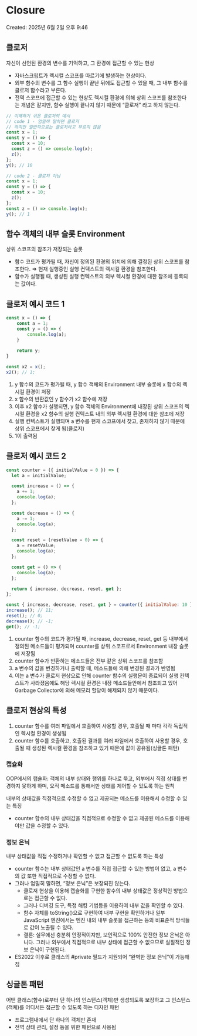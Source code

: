 # Closure

Created: 2025년 6월 2일 오후 9:46

## 클로저

자신이 선언된 환경의 변수를 기억하고, 그 환경에 접근할 수 있는 현상

- 자바스크립트가 렉시컬 스코프를 따르기에 발생하는 현상이다.
- 외부 함수의 변수를 그 함수 실행이 끝난 뒤에도 접근할 수 있을 때, 그 내부 함수를 클로저 함수라고 부른다.
- 전역 스코프에 접근할 수 있는 현상도 렉시컬 환경에 의해 상위 스코프를 참조한다는 개념은 같지만, 함수 실행이 끝나지 않기 때문에 “클로저” 라고 하지 않는다.

```jsx
// 이해하기 쉬운 클로저의 예시
// code 1 - 엄밀히 말하면 클로저
// 하지만 일반적으로는 클로저라고 부르지 않음 
const x = 1;
const y = () => {
  const x = 10;
  const z = () => console.log(x);
  z();
};
y(); // 10

// code 2 - 클로저 아님
const x = 1;
const y = () => {
  const x = 10;
  z();
};
const z = () => console.log(x);
y(); // 1
```

## 함수 객체의 내부 슬롯 Environment

상위 스코프의 참조가 저장되는 슬롯

- 함수 코드가 평가될 때, 자신이 정의된 환경의 위치에 의해 결정된 상위 스코프를 참조한다. ⇒ 현재 실행중인 실행 컨텍스트의 렉시컬 환경을 참조한다.
- 함수가 실행될 때, 생성된 실행 컨텍스트의 외부 렉시컬 환경에 대한 참조에 등록되는 값이다.

## 클로저 예시 코드 1

```jsx
const x = () => {
	const a = 1;
	const y = () => {
		console.log(a);
	}
	
	return y;
}

const x2 = x();
x2(); // 1;
```

1. y 함수의 코드가 평가될 때, y 함수 객체의 Environment 내부 슬롯에 x 함수의 렉시컬 환경이 저장
2. x 함수의 반환값인 y 함수가 x2 함수에 저장
3. 이후 x2 함수가 실행되면, y 함수 객체의 Environment에 내장된 상위 스코프의 렉시컬 환경을 x2 함수의 실행 컨텍스트 내의 외부 렉시컬 환경에 대한 참조에 저장
4. 실행 컨텍스트가 실행되며 a 변수를 현재 스코프에서 찾고, 존재하지 않기 때문에 상위 스코프에서 찾게 됨(클로저)
5. 1이 출력됨

## 클로저 예시 코드 2

```jsx
const counter = ({ initialValue = 0 }) => {
  let a = initialValue;

  const increase = () => {
    a += 1;
    console.log(a);
  };

  const decrease = () => {
    a -= 1;
    console.log(a);
  };

  const reset = (resetValue = 0) => {
    a = resetValue;
    console.log(a);
  };

  const get = () => {
    console.log(a);
  };

  return { increase, decrease, reset, get };
};

const { increase, decrease, reset, get } = counter({ initialValue: 10 });
increase(); // 11;
reset(); // 0;
decrease(); // -1;
get(); // -1;
```

1. counter 함수의 코드가 평가될 때, increase, decrease, reset, get 등 내부에서 정의된 메소드들이 평가되며 counter를 상위 스코프로서 Environment 내장 슬롯에 저장됨
2. counter 함수가 반환하는 메소드들은 전부 같은 상위 스코프를 참조함
3. a 변수의 값을 변경하거나 출력할 때, 메소드들에 의해 변경된 결과가 반영됨
4. 이는 a 변수가 클로저 현상으로 인해 counter 함수의 실행문이 종료되어 실행 컨텍스트가 사라졌음에도 해당 렉시컬 환경은 내장 메소드들안에서 참조되고 있어 Garbage Collector에 의해 메모리 할당이 해제되지 않기 때문이다.

## 클로저 현상의 특성

1. counter 함수를 여러 파일에서 호출하여 사용할 경우, 호출될 때 마다 각각 독립적인 렉시컬 환경이 생성됨
2. counter 함수를 호출하고, 호출된 결과를 여러 파일에서 호출하여 사용할 경우, 호출될 때 생성된 렉시컬 환경을 참조하고 있기 때문에 값이 공유됨(싱글톤 패턴)

### 캡슐화

OOP에서의 캡슐화: 객체의 내부 상태와 행위를 하나로 묶고, 외부에서 직접 상태를 변경하지 못하게 하며, 오직 메소드를 통해서만 상태를 제어할 수 있도록 하는 원칙

내부의 상태값을 직접적으로 수정할 수 없고 제공되는 메소드를 이용해서 수정할 수 있는 특징

- counter 함수의 내부 상태값을 직접적으로 수정할 수 없고 제공된 메소드를 이용해야만 값을 수정할 수 있다.

### 정보 은닉

내부 상태값을 직접 수정하거나 확인할 수 없고 접근할 수 없도록 하는 특성

- counter 함수는 내부 상태값인 a 변수를 직접 접근할 수 있는 방법이 없고, a 변수의 값 또한 직접적으로 수정할 수 없다.
- 그러나 엄밀히 말하면, “정보 은닉”은 보장되진 않는다.
    - 클로저 현상을 이용해 캡슐화를 구현한 함수의 내부 상태값은 정상적인 방법으로는 접근할 수 없다.
    - 그러나 디버깅 도구, 특정 해킹 기법등을 이용하여 내부 값을 확인할 수 있다.
    - 함수 자체를 toString()으로 구현하여 내부 구현을 확인하거나 일부 JavaScript 엔진에서는 엔진 내의 내부 슬롯을 접근하는 등의 비표준적 방식들로 값이 노출될 수 있다.
    - 결론: 실무에선 충분히 안정적이지만, 보안적으로 100% 안전한 정보 은닉은 아니다. 그러나 외부에서 직접적으로 내부 상태에 접근할 수 없으므로 실질적인 정보 은닉이 구현된다.
- ES2022 이후로 클래스의 #private 필드가 지원되어 “완벽한 정보 은닉”이 가능해짐

## 싱글톤 패턴

어떤 클래스(함수)로부터 단 하나의 인스턴스(객체)만 생성되도록 보장하고 그 인스턴스(객체)를 어디서든 접근할 수 있도록 하는 디자인 패턴

- 프로그램내에서 단 하나의 객체만 존재
- 전역 상태 관리, 설정 등을 위한 패턴으로 사용됨